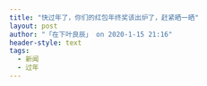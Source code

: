 ```yaml
---
title: "快过年了，你们的红包年终奖该出炉了，赶紧晒一晒"
layout: post
author: "「在下叶良辰」 on 2020-1-15 21:16"
header-style: text
tags:
  - 新闻
  - 过年
---
```


<head></head>
<body>
 <br>
</body>


